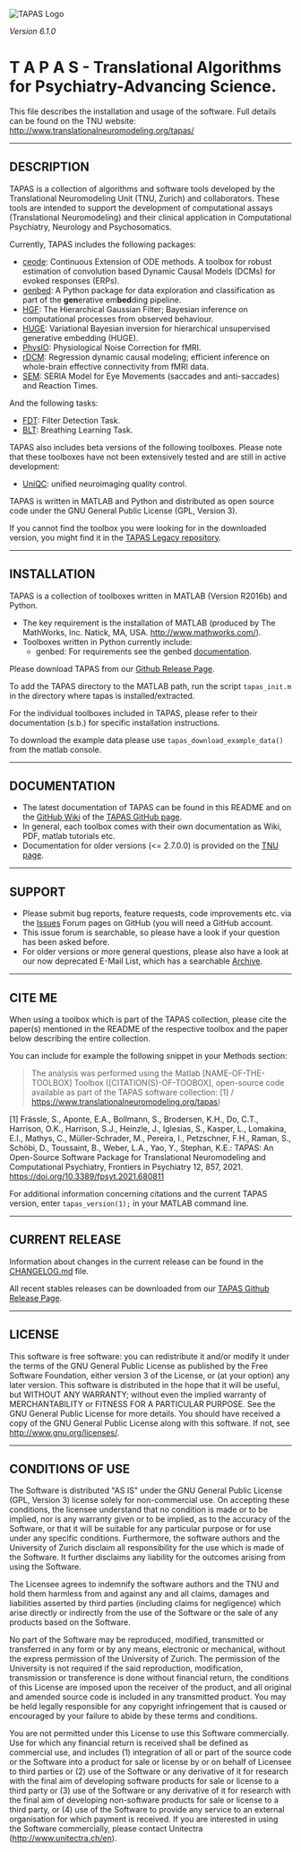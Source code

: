 ![TAPAS Logo](misc/TapasLogo.png?raw=true "TAPAS Logo")

*Version 6.1.0*

T  A  P  A  S - Translational Algorithms for Psychiatry-Advancing Science.
========================================================================

This file describes the installation and usage of the software.
Full details can be found on the TNU website:
                 http://www.translationalneuromodeling.org/tapas/


-----------
DESCRIPTION
-----------

TAPAS is a collection of algorithms and software tools developed by the
Translational Neuromodeling Unit (TNU, Zurich) and collaborators. These 
tools are intended to support the development of computational assays 
(Translational Neuromodeling) and their clinical application in 
Computational Psychiatry, Neurology and Psychosomatics.

Currently, TAPAS includes the following packages:

- [ceode](ceode/README.md): Continuous Extension of ODE methods. A toolbox for robust estimation of convolution based Dynamic Causal Models (DCMs) for evoked responses (ERPs). 
- [genbed](genbed/README.md): A Python package for data exploration and classification as part of the **gen**erative em**bed**ding pipeline.
- [HGF](HGF/README.md): The Hierarchical Gaussian Filter; Bayesian inference
  on computational processes from observed behaviour.
- [HUGE](huge/README.md): Variational Bayesian inversion for hierarchical
unsupervised generative embedding (HUGE).
- [PhysIO](PhysIO/README.md): Physiological Noise Correction for fMRI.
- [rDCM](rDCM/README.md): Regression dynamic causal modeling; efficient inference on whole-brain effective connectivity from fMRI data.
- [SEM](sem/README.md): SERIA Model for Eye Movements (saccades and anti-saccades) and Reaction Times.

And the following tasks:
- [FDT](task/FDT/README.md): Filter Detection Task.
- [BLT](task/BLT/README.md): Breathing Learning Task.


TAPAS also includes beta versions of the following toolboxes. Please note that these toolboxes have not been extensively tested and are still in active development:
- [UniQC](UniQC/README.md): unified neuroimaging quality control.


TAPAS is written in MATLAB and Python and distributed as open source code under
the GNU General Public License (GPL, Version 3).

If you cannot find the toolbox you were looking for in the downloaded version, 
you might find it in the [TAPAS Legacy repository](https://tnurepository.ethz.ch/TNU/tapas/-/tree/development).

------------
INSTALLATION
------------

TAPAS is a collection of toolboxes written in MATLAB (Version R2016b) and Python. 
- The key requirement is the installation of MATLAB (produced by The MathWorks, Inc.
Natick, MA, USA. http://www.mathworks.com/). 
- Toolboxes written in Python currently include: 
    - genbed: For requirements see the genbed [documentation](genbed/README.md).

Please download TAPAS from our
[Github Release Page](https://github.com/translationalneuromodeling/tapas/releases).

To add the TAPAS directory to the MATLAB path, run the script `tapas_init.m` in
the directory where tapas is installed/extracted.

For the individual toolboxes included in TAPAS, please refer to their
documentation (s.b.) for specific installation instructions.

To download the example data please use `tapas_download_example_data()` from
the matlab console.

-------------
DOCUMENTATION
-------------

- The latest documentation of TAPAS can be found in this README and on the
  [GitHub Wiki](https://github.com/translationalneuromodeling/tapas/wiki) of the
  [TAPAS GitHub page](https://github.com/translationalneuromodeling/tapas).
- In general, each toolbox comes with their own documentation as Wiki, PDF,
  matlab tutorials etc.
- Documentation for older versions (<= 2.7.0.0) is provided on the
  [TNU page](https://www.tnu.ethz.ch/de/software/tapas/documentations).


-------
SUPPORT
-------

- Please submit bug reports, feature requests, code improvements etc. via the
  [Issues](https://github.com/translationalneuromodeling/tapas/issues) Forum pages
  on GitHub (you will need a GitHub account.
- This issue forum is searchable, so please have a look if your question has
  been asked before.
- For older versions or more general questions, please also have a look at our
  now deprecated E-Mail List, which has a searchable [Archive](https://sympa.ethz.ch/sympa/arc/tapas).


-------
CITE ME
-------

When using a toolbox which is part of the TAPAS collection, please cite the paper(s) mentioned in the README of the respective toolbox and the paper below describing the entire collection.

You can include for example the following snippet in your Methods section:

> The analysis was performed using the Matlab [NAME-OF-THE-TOOLBOX] Toolbox ([CITATION(S)-OF-TOOBOX], open-source code available as part of the TAPAS software collection: [1] / https://www.translationalneuromodeling.org/tapas)

[1] Frässle, S., Aponte, E.A., Bollmann, S., Brodersen, K.H., Do, C.T., Harrison, O.K., Harrison, S.J., Heinzle, J., Iglesias, S., Kasper, L., Lomakina, E.I., Mathys, C., Müller-Schrader, M., Pereira, I., Petzschner, F.H., Raman, S., Schöbi, D., Toussaint, B., Weber, L.A., Yao, Y., Stephan, K.E.: TAPAS: An Open-Source Software Package for Translational Neuromodeling and Computational Psychiatry, Frontiers in Psychiatry 12, 857, 2021. https://doi.org/10.3389/fpsyt.2021.680811

For additional information concerning citations and the current TAPAS version, enter `tapas_version(1);` in your MATLAB command line.

---------------
CURRENT RELEASE
---------------

Information about changes in the current release can be found in the [CHANGELOG.md](CHANGELOG.md)
file.

All recent stables releases can be downloaded from our
[TAPAS Github Release Page](https://github.com/translationalneuromodeling/tapas/releases).


-------
LICENSE
-------

This software is free software: you can redistribute it and/or modify it under the terms of the GNU General Public License as published by the Free Software Foundation, either version 3 of the License, or (at your option) any later version. This software is distributed in the hope that it will be useful, but WITHOUT ANY WARRANTY; without even the implied warranty of MERCHANTABILITY or FITNESS FOR A PARTICULAR PURPOSE. See the GNU General Public License for more details. You should have received a copy of the GNU General Public License along with this software. If not, see http://www.gnu.org/licenses/.


------------------
CONDITIONS OF USE
------------------

The Software is distributed "AS IS" under the GNU General Public License (GPL, Version 3) license solely for non-commercial use.  On accepting these conditions, the licensee understand that no condition is made or to be implied, nor is any warranty given or to be implied, as to the accuracy of the Software, or that it will be suitable for any particular purpose or for use under any specific conditions. Furthermore, the software authors and the University of Zurich disclaim all responsibility for the use which is made of the Software. It further disclaims any liability for the outcomes arising from using the Software.

The Licensee agrees to indemnify the software authors and the TNU and hold them harmless from and against any and all claims, damages and liabilities asserted by third parties (including claims for negligence) which arise directly or indirectly from the use of the Software or the sale of any products based on the Software.

No part of the Software may be reproduced, modified, transmitted or transferred in any form or by any means, electronic or mechanical, without the express permission of the University of Zurich. The permission of the University is not required if the said reproduction, modification, transmission or transference is done without financial return, the conditions of this License are imposed upon the receiver of the product, and all original and amended source code is included in any transmitted product. You may be held legally responsible for any copyright infringement that is caused or encouraged by your failure to abide by these terms and conditions.

You are not permitted under this License to use this Software commercially. Use for which any financial return is received shall be defined as commercial use, and includes (1) integration of all or part of the source code or the Software into a product for sale or license by or on behalf of Licensee to third parties or (2) use of the Software or any derivative of it for research with the final aim of developing software products for sale or license to a third party or (3) use of the Software or any derivative of it for research with the final aim of developing non-software products for sale or license to a third party, or (4) use of the Software to provide any service to an external organisation for which payment is received. If you are interested in using the Software commercially, please contact Unitectra (http://www.unitectra.ch/en).

